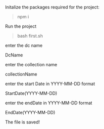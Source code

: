Initalize the packages required for the project:

> npm i

Run the project

> bash first.sh

enter the dc name 

DcName

enter the collection name

collectionName

enter the start Date in YYYY-MM-DD format

StartDate(YYYY-MM-DD) 

enter the endDate in YYYY-MM-DD format

EndDate(YYYY-MM-DD) 

The file is saved!



